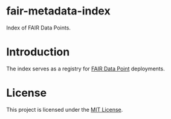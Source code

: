 # fair-metadata-index
Index of FAIR Data Points.

# Introduction
The index serves as a registry for [FAIR Data Point](https://github.com/FAIRDataTeam/FAIRDataPoint) deployments.

# License
This project is licensed under the [MIT License](LICENSE).
